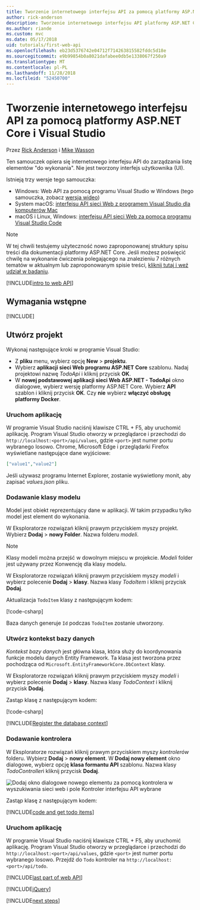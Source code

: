 ```yaml
---
title: Tworzenie internetowego interfejsu API za pomocą platformy ASP.NET Core i Visual Studio
author: rick-anderson
description: Tworzenie internetowego interfejsu API platformy ASP.NET Core MVC i programu Visual Studio w Windows
ms.author: riande
ms.custom: mvc
ms.date: 05/17/2018
uid: tutorials/first-web-api
ms.openlocfilehash: eb23d5376742e04712f714263815582fddc5d18e
ms.sourcegitcommit: e9b99854b0a8021dafabee0db5e1338067f250a9
ms.translationtype: MT
ms.contentlocale: pl-PL
ms.lasthandoff: 11/28/2018
ms.locfileid: "52450700"
---
```

# <a name="create-a-web-api-with-aspnet-core-and-visual-studio"></a>Tworzenie internetowego interfejsu API za pomocą platformy ASP.NET Core i Visual Studio

Przez [Rick Anderson](https://twitter.com/RickAndMSFT) i [Mike Wasson](https://github.com/mikewasson)

Ten samouczek opiera się internetowego interfejsu API do zarządzania listę elementów "do wykonania". Nie jest tworzony interfejs użytkownika (UI).

Istnieją trzy wersje tego samouczka:

* Windows: Web API za pomocą programu Visual Studio w Windows (tego samouczka, zobacz [wersja wideo](https://www.youtube.com/watch?v=TTkhEyGBfAk))
* System macOS: [interfejsu API sieci Web z programem Visual Studio dla komputerów Mac](xref:tutorials/first-web-api-mac)
* macOS i Linux, Windows: [interfejsu API sieci Web za pomocą programu Visual Studio Code](xref:tutorials/web-api-vsc)

<!-- WARNING: The code AND images in this doc are used by uid: tutorials/web-api-vsc, tutorials/first-web-api-mac and tutorials/first-web-api. If you change any code/images in this tutorial, update uid: tutorials/web-api-vsc -->

> [!NOTE]
> W tej chwili testujemy użyteczność nowo zaproponowanej struktury spisu treści dla dokumentacji platformy ASP.NET Core.  Jeśli możesz poświęcić chwilę na wykonanie ćwiczenia polegającego na znalezieniu 7 różnych tematów w aktualnym lub zaproponowanym spisie treści, [kliknij tutaj i weź udział w badaniu](https://dpk4xbh5.optimalworkshop.com/treejack/rps16hd5).

[!INCLUDE[intro to web API](../includes/webApi/intro.md)]

## <a name="prerequisites"></a>Wymagania wstępne

[!INCLUDE[](~/includes/net-core-prereqs-windows.md)]

## <a name="create-the-project"></a>Utwórz projekt

Wykonaj następujące kroki w programie Visual Studio:

* Z **pliku** menu, wybierz opcję **New** > **projektu**.
* Wybierz **aplikacji sieci Web programu ASP.NET Core** szablonu. Nadaj projektowi nazwę *TodoApi* i kliknij przycisk **OK**.
* W **nowej podstawowej aplikacji sieci Web ASP.NET - TodoApi** okno dialogowe, wybierz wersję platformy ASP.NET Core. Wybierz **API** szablon i kliknij przycisk **OK**. Czy **nie** wybierz **włączyć obsługę platformy Docker**.

### <a name="launch-the-app"></a>Uruchom aplikację

W programie Visual Studio naciśnij klawisze CTRL + F5, aby uruchomić aplikację. Program Visual Studio otworzy w przeglądarce i przechodzi do `http://localhost:<port>/api/values`, gdzie `<port>` jest numer portu wybranego losowo. Chrome, Microsoft Edge i przeglądarki Firefox wyświetlane następujące dane wyjściowe:

```json
["value1","value2"]
```

Jeśli używasz programu Internet Explorer, zostanie wyświetlony monit, aby zapisać *values.json* pliku.

### <a name="add-a-model-class"></a>Dodawanie klasy modelu

Model jest obiekt reprezentujący dane w aplikacji. W takim przypadku tylko model jest element do wykonania.

W Eksploratorze rozwiązań kliknij prawym przyciskiem myszy projekt. Wybierz **Dodaj** > **nowy Folder**. Nazwa folderu *modeli*.

> [!NOTE]
> Klasy modeli można przejść w dowolnym miejscu w projekcie. *Modeli* folder jest używany przez Konwencję dla klasy modelu.

W Eksploratorze rozwiązań kliknij prawym przyciskiem myszy *modeli* i wybierz polecenie **Dodaj** > **klasy**. Nazwa klasy *TodoItem* i kliknij przycisk **Dodaj**.

Aktualizacja `TodoItem` klasy z następującym kodem:

[!code-csharp[](first-web-api/samples/2.0/TodoApi/Models/TodoItem.cs)]

Baza danych generuje `Id` podczas `TodoItem` zostanie utworzony.

### <a name="create-the-database-context"></a>Utwórz kontekst bazy danych

*Kontekst bazy danych* jest główna klasa, która służy do koordynowania funkcje modelu danych Entity Framework. Ta klasa jest tworzona przez pochodząca od `Microsoft.EntityFrameworkCore.DbContext` klasy.

W Eksploratorze rozwiązań kliknij prawym przyciskiem myszy *modeli* i wybierz polecenie **Dodaj** > **klasy**. Nazwa klasy *TodoContext* i kliknij przycisk **Dodaj**.

Zastąp klasę z następującym kodem:

[!code-csharp[](first-web-api/samples/2.0/TodoApi/Models/TodoContext.cs)]

[!INCLUDE[Register the database context](../includes/webApi/register_dbContext.md)]

### <a name="add-a-controller"></a>Dodawanie kontrolera

W Eksploratorze rozwiązań kliknij prawym przyciskiem myszy *kontrolerów* folderu. Wybierz **Dodaj** > **nowy element**. W **Dodaj nowy element** okno dialogowe, wybierz opcję **klasa formantu API** szablonu. Nazwa klasy *TodoController*i kliknij przycisk **Dodaj**.

![Dodaj okno dialogowe nowego elementu za pomocą kontrolera w wyszukiwania sieci web i pole Kontroler interfejsu API wybrane](first-web-api/_static/new_controller.png)

Zastąp klasę z następującym kodem:

[!INCLUDE[code and get todo items](../includes/webApi/getTodoItems.md)]

### <a name="launch-the-app"></a>Uruchom aplikację

W programie Visual Studio naciśnij klawisze CTRL + F5, aby uruchomić aplikację. Program Visual Studio otworzy w przeglądarce i przechodzi do `http://localhost:<port>/api/values`, gdzie `<port>` jest numer portu wybranego losowo. Przejdź do `Todo` kontroler na `http://localhost:<port>/api/todo`.

[!INCLUDE[last part of web API](../includes/webApi/end.md)]

[!INCLUDE[jQuery](../includes/webApi/add-jquery.md)]

[!INCLUDE[next steps](../includes/webApi/next.md)]
